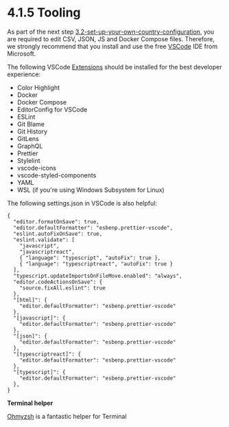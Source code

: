 # 4.1.5 Tooling

As part of the next step [3.2-set-up-your-own-country-configuration](../../3.2-set-up-your-own-country-configuration/ "mention"), you are required to edit CSV, JSON, JS and Docker Compose files. Therefore, we strongly recommend that you install and use the free [VSCode](https://code.visualstudio.com/) IDE from Microsoft.

The following VSCode [Extensions](https://code.visualstudio.com/docs/editor/extension-marketplace) should be installed for the best developer experience:

* Color Highlight
* Docker
* Docker Compose
* EditorConfig for VSCode
* ESLint
* Git Blame
* Git History
* GitLens
* GraphQL
* Prettier
* Stylelint
* vscode-icons
* vscode-styled-components
* YAML
* WSL (if you're using Windows Subsystem for Linux)

The following settings.json in VSCode is also helpful:

```
{
  "editor.formatOnSave": true,
  "editor.defaultFormatter": "esbenp.prettier-vscode",
  "eslint.autoFixOnSave": true,
  "eslint.validate": [
    "javascript",
    "javascriptreact",
    { "language": "typescript", "autoFix": true },
    { "language": "typescriptreact", "autoFix": true }
  ],
  "typescript.updateImportsOnFileMove.enabled": "always",
  "editor.codeActionsOnSave": {
    "source.fixAll.eslint": true
  },
  "[html]": {
    "editor.defaultFormatter": "esbenp.prettier-vscode"
  },
  "[javascript]": {
    "editor.defaultFormatter": "esbenp.prettier-vscode"
  },
  "[json]": {
    "editor.defaultFormatter": "esbenp.prettier-vscode"
  },
  "[typescriptreact]": {
    "editor.defaultFormatter": "esbenp.prettier-vscode"
  },
  "[typescript]": {
    "editor.defaultFormatter": "esbenp.prettier-vscode"
  },
}
```

**Terminal helper**

[Ohmyzsh](https://github.com/ohmyzsh/ohmyzsh) is a fantastic helper for Terminal
